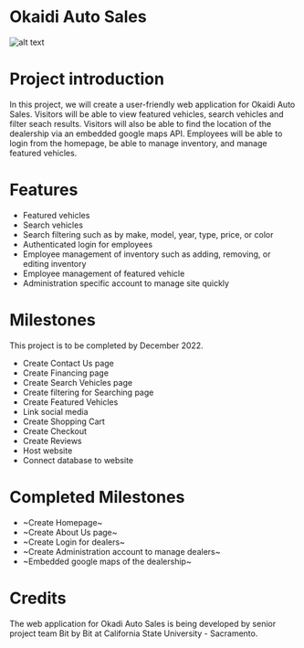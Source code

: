 # Okaidi Auto Sales
![alt text](https://cdn07.carsforsale.com/dealerlogos/1018648/Logo289489.edc4a636.png)

# Project introduction 
In this project, we will create a user-friendly web application for Okaidi Auto Sales. Visitors will be able to view featured vehicles, search vehicles and filter seach results.
Visitors will also be able to find the location of the dealership via an embedded google maps API. Employees will be able to login from the homepage, be able to manage inventory, and manage featured vehicles.

# Features
* Featured vehicles
* Search vehicles
* Search filtering such as by make, model, year, type, price, or color
* Authenticated login for employees
* Employee management of inventory such as adding, removing, or editing inventory
* Employee management of featured vehicle
* Administration specific account to manage site quickly

# Milestones
This project is to be completed by December 2022.
* Create Contact Us page
* Create Financing page
* Create Search Vehicles page
* Create filtering for Searching page
* Create Featured Vehicles
* Link social media
* Create Shopping Cart
* Create Checkout
* Create Reviews
* Host website
* Connect database to website

# Completed Milestones
* ~Create Homepage~
* ~Create About Us page~
* ~Create Login for dealers~
* ~Create Administration account to manage dealers~
* ~Embedded google maps of the dealership~

# Credits
 The web application for Okadi Auto Sales is being developed by senior project team Bit by Bit at California State University - Sacramento.
